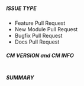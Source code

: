 ##### ISSUE TYPE
<!--- Pick one below and delete the rest: -->
 - Feature Pull Request
 - New Module Pull Request
 - Bugfix Pull Request
 - Docs Pull Request

##### CM VERSION and CM INFO
<!--- Paste verbatim output from “cm version” and "cm info" between quotes below -->
```

```

##### SUMMARY
<!--- Describe the change, including rationale and design decisions -->

<!---
If you are fixing an existing issue, please include "Fixes #nnn" in your
commit message and your description; but you should still explain what
the change does.
-->

<!-- Paste verbatim command output below, e.g. before and after your change -->
```

```
